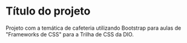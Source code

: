 # Título do projeto

Projeto com a temática de cafeteria utilizando Bootstrap para aulas de "Frameworks de CSS" para a Trilha de CSS da DIO.
